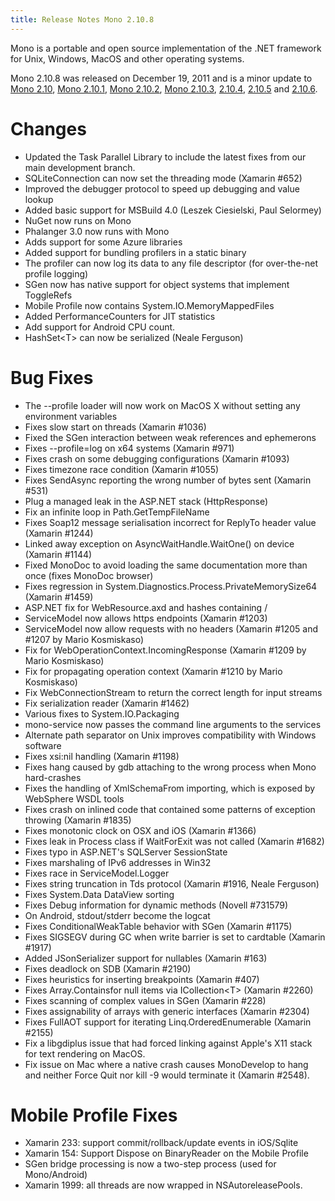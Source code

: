 ```yaml
---
title: Release Notes Mono 2.10.8
---
```


Mono is a portable and open source implementation of the .NET framework for Unix, Windows, MacOS and other operating systems.

Mono 2.10.8 was released on December 19, 2011 and is a minor update to [Mono 2.10](/docs/about-mono/releases/2.10.0/ "Release Notes Mono 2.10"), [Mono 2.10.1](/docs/about-mono/releases/2.10.1/ "Release Notes Mono 2.10.1"), [Mono 2.10.2](/docs/about-mono/releases/2.10.2/ "Release Notes Mono 2.10.2"), [Mono 2.10.3](/docs/about-mono/releases/2.10.3/ "Release Notes Mono 2.10.3"), [2.10.4](/docs/about-mono/releases/2.10.4/ "Release Notes Mono 2.10.4"), [2.10.5](/docs/about-mono/releases/2.10.5/ "Release Notes Mono 2.10.5") and [2.10.6](/docs/about-mono/releases/2.10.6/ "Release Notes Mono 2.10.6").

Changes
=======

-   Updated the Task Parallel Library to include the latest fixes from our main development branch.
-   SQLiteConnection can now set the threading mode (Xamarin #652)
-   Improved the debugger protocol to speed up debugging and value lookup
-   Added basic support for MSBuild 4.0 (Leszek Ciesielski, Paul Selormey)
-   NuGet now runs on Mono
-   Phalanger 3.0 now runs with Mono
-   Adds support for some Azure libraries
-   Added support for bundling profilers in a static binary
-   The profiler can now log its data to any file descriptor (for over-the-net profile logging)
-   SGen now has native support for object systems that implement ToggleRefs
-   Mobile Profile now contains System.IO.MemoryMappedFiles
-   Added PerformanceCounters for JIT statistics
-   Add support for Android CPU count.
-   HashSet\<T\> can now be serialized (Neale Ferguson)

Bug Fixes
=========

-   The --profile loader will now work on MacOS X without setting any environment variables
-   Fixes slow start on threads (Xamarin #1036)
-   Fixed the SGen interaction between weak references and ephemerons
-   Fixes --profile=log on x64 systems (Xamarin #971)
-   Fixes crash on some debugging configurations (Xamarin #1093)
-   Fixes timezone race condition (Xamarin #1055)
-   Fixes SendAsync reporting the wrong number of bytes sent (Xamarin #531)
-   Plug a managed leak in the ASP.NET stack (HttpResponse)
-   Fix an infinite loop in Path.GetTempFileName
-   Fixes Soap12 message serialisation incorrect for ReplyTo header value (Xamarin #1244)
-   Linked away exception on AsyncWaitHandle.WaitOne() on device (Xamarin #1144)
-   Fixed MonoDoc to avoid loading the same documentation more than once (fixes MonoDoc browser)
-   Fixes regression in System.Diagnostics.Process.PrivateMemorySize64 (Xamarin #1459)
-   ASP.NET fix for WebResource.axd and hashes containing /
-   ServiceModel now allows https endpoints (Xamarin #1203)
-   ServiceModel now allow requests with no headers (Xamarin #1205 and #1207 by Mario Kosmiskaso)
-   Fix for WebOperationContext.IncomingResponse (Xamarin #1209 by Mario Kosmiskaso)
-   Fix for propagating operation context (Xamarin #1210 by Mario Kosmiskaso)
-   Fix WebConnectionStream to return the correct length for input streams
-   Fix serialization reader (Xamarin #1462)
-   Various fixes to System.IO.Packaging
-   mono-service now passes the command line arguments to the services
-   Alternate path separator on Unix improves compatibility with Windows software
-   Fixes xsi:nil handling (Xamarin #1198)
-   Fixes hang caused by gdb attaching to the wrong process when Mono hard-crashes
-   Fixes the handling of XmlSchemaFrom importing, which is exposed by WebSphere WSDL tools
-   Fixes crash on inlined code that contained some patterns of exception throwing (Xamarin #1835)
-   Fixes monotonic clock on OSX and iOS (Xamarin #1366)
-   Fixes leak in Process class if WaitForExit was not called (Xamarin #1682)
-   Fixes typo in ASP.NET's SQLServer SessionState
-   Fixes marshaling of IPv6 addresses in Win32
-   Fixes race in ServiceModel.Logger
-   Fixes string truncation in Tds protocol (Xamarin #1916, Neale Ferguson)
-   Fixes System.Data DataView sorting
-   Fixes Debug information for dynamic methods (Novell #731579)
-   On Android, stdout/stderr become the logcat
-   Fixes ConditionalWeakTable behavior with SGen (Xamarin #1175)
-   Fixes SIGSEGV during GC when write barrier is set to cardtable (Xamarin #1917)
-   Added JSonSerializer support for nullables (Xamarin #163)
-   Fixes deadlock on SDB (Xamarin #2190)
-   Fixes heuristics for inserting breakpoints (Xamarin #407)
-   Fixes Array.Containsfor null items via ICollection\<T\> (Xamarin #2260)
-   Fixes scanning of complex values in SGen (Xamarin #228)
-   Fixes assignability of arrays with generic interfaces (Xamarin #2304)
-   Fixes FullAOT support for iterating Linq.OrderedEnumerable (Xamarin #2155)
-   Fix a libgdiplus issue that had forced linking against Apple's X11 stack for text rendering on MacOS.
-   Fix issue on Mac where a native crash causes MonoDevelop to hang and neither Force Quit nor kill -9 would terminate it (Xamarin #2548).

Mobile Profile Fixes
====================

-   Xamarin 233: support commit/rollback/update events in iOS/Sqlite
-   Xamarin 154: Support Dispose on BinaryReader on the Mobile Profile
-   SGen bridge processing is now a two-step process (used for Mono/Android)
-   Xamarin 1999: all threads are now wrapped in NSAutoreleasePools.


